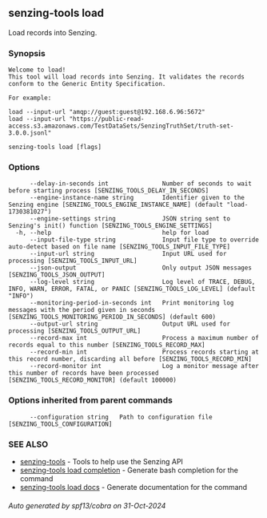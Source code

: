 ## senzing-tools load

Load records into Senzing.

### Synopsis


    Welcome to load!
    This tool will load records into Senzing. It validates the records conform to the Generic Entity Specification.

    For example:

    load --input-url "amqp://guest:guest@192.168.6.96:5672"
    load --input-url "https://public-read-access.s3.amazonaws.com/TestDataSets/SenzingTruthSet/truth-set-3.0.0.jsonl"
    

```
senzing-tools load [flags]
```

### Options

```
      --delay-in-seconds int               Number of seconds to wait before starting process [SENZING_TOOLS_DELAY_IN_SECONDS]
      --engine-instance-name string        Identifier given to the Senzing engine [SENZING_TOOLS_ENGINE_INSTANCE_NAME] (default "load-1730381027")
      --engine-settings string             JSON string sent to Senzing's init() function [SENZING_TOOLS_ENGINE_SETTINGS]
  -h, --help                               help for load
      --input-file-type string             Input file type to override auto-detect based on file name [SENZING_TOOLS_INPUT_FILE_TYPE]
      --input-url string                   Input URL used for processing [SENZING_TOOLS_INPUT_URL]
      --json-output                        Only output JSON messages  [SENZING_TOOLS_JSON_OUTPUT]
      --log-level string                   Log level of TRACE, DEBUG, INFO, WARN, ERROR, FATAL, or PANIC [SENZING_TOOLS_LOG_LEVEL] (default "INFO")
      --monitoring-period-in-seconds int   Print monitoring log messages with the period given in seconds [SENZING_TOOLS_MONITORING_PERIOD_IN_SECONDS] (default 600)
      --output-url string                  Output URL used for processing [SENZING_TOOLS_OUTPUT_URL]
      --record-max int                     Process a maximum number of records equal to this number [SENZING_TOOLS_RECORD_MAX]
      --record-min int                     Process records starting at this record number, discarding all before [SENZING_TOOLS_RECORD_MIN]
      --record-monitor int                 Log a monitor message after this number of records have been processed [SENZING_TOOLS_RECORD_MONITOR] (default 100000)
```

### Options inherited from parent commands

```
      --configuration string   Path to configuration file [SENZING_TOOLS_CONFIGURATION]
```

### SEE ALSO

* [senzing-tools](senzing-tools.md)	 - Tools to help use the Senzing API
* [senzing-tools load completion](senzing-tools_load_completion.md)	 - Generate bash completion for the command
* [senzing-tools load docs](senzing-tools_load_docs.md)	 - Generate documentation for the command

###### Auto generated by spf13/cobra on 31-Oct-2024
